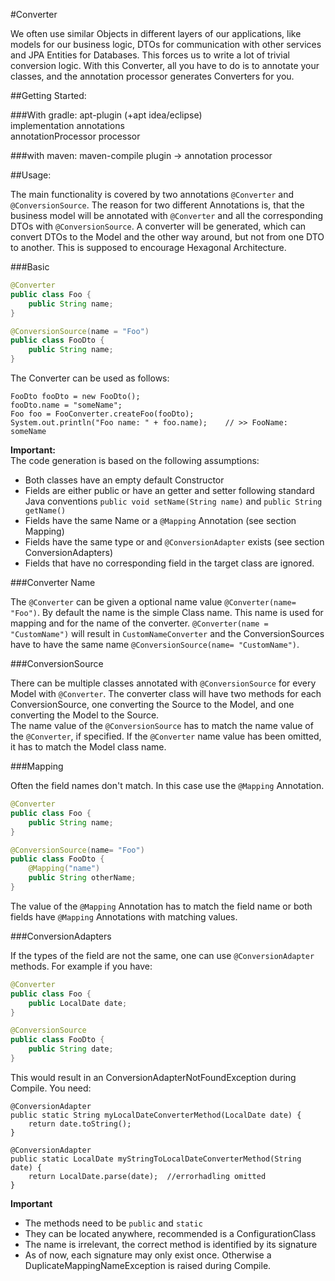#Converter

We often use similar Objects in different layers of our applications, 
like models for our business logic, DTOs for communication with other services and JPA Entities for Databases.
This forces us to write a lot of trivial conversion logic. With this Converter, all you have to do is to annotate your classes, 
and the annotation processor generates Converters for you.    

##Getting Started:

###With gradle:
apt-plugin (+apt idea/eclipse)\
implementation annotations\
annotationProcessor processor

###with maven:
maven-compile plugin -> annotation processor

##Usage:

The main functionality is covered by two annotations `@Converter` and `@ConversionSource`. The reason for two different Annotations is, 
that the business model will be annotated with `@Converter` and all the corresponding DTOs with `@ConversionSource`. 
A converter will be generated, which can convert DTOs to the Model and the other way around, but not from one DTO to another. 
This is supposed to encourage Hexagonal Architecture.   

###Basic
```java
@Converter
public class Foo {
    public String name;
}

@ConversionSource(name = "Foo")
public class FooDto {
    public String name;
}
```

The Converter can be used as follows:
```
FooDto fooDto = new FooDto();
fooDto.name = "someName";
Foo foo = FooConverter.createFoo(fooDto);
System.out.println("Foo name: " + foo.name);    // >> FooName: someName
```

__Important:__ \
The code generation is based on the following assumptions:
- Both classes have an empty default Constructor
- Fields are either public or have an getter and setter following standard Java conventions `public void setName(String name)` and `public String getName()`
- Fields have the same Name or a `@Mapping` Annotation (see section Mapping)
- Fields have the same type or and `@ConversionAdapter` exists (see section ConversionAdapters)
- Fields that have no corresponding field in the target class are ignored.

###Converter Name

The `@Converter` can be given a optional name value `@Converter(name= "Foo")`. By default the name is the simple Class name. 
This name is used for mapping and for the name of the converter. `@Converter(name = "CustomName")` will result in `CustomNameConverter` and 
the ConversionSources have to have the same name `@ConversionSource(name= "CustomName")`.

###ConversionSource

There can be multiple classes annotated with `@ConversionSource` for every Model with `@Converter`. The converter class will have two 
methods for each ConversionSource, one converting the Source to the Model, and one converting the Model to the Source.\
The name value of the `@ConversionSource` has to match the name value of the `@Converter`, if specified. 
If the `@Converter` name value has been omitted, it has to match the Model class name.

###Mapping

Often the field names don't match. In this case use the `@Mapping` Annotation.
```java
@Converter
public class Foo {
    public String name;
}  

@ConversionSource(name= "Foo")
public class FooDto {
    @Mapping("name")
    public String otherName;
}
```

The value of the `@Mapping` Annotation has to match the field name or both fields have `@Mapping` Annotations with matching values.

###ConversionAdapters

If the types of the field are not the same, one can use `@ConversionAdapter` methods. For example if you have:
```java
@Converter
public class Foo {
    public LocalDate date;
} 

@ConversionSource
public class FooDto {
    public String date;
}
```
This would result in an ConversionAdapterNotFoundException during Compile. You need:
```
@ConversionAdapter
public static String myLocalDateConverterMethod(LocalDate date) {
    return date.toString();
}

@ConversionAdapter
public static LocalDate myStringToLocalDateConverterMethod(String date) {
    return LocalDate.parse(date);  //errorhadling omitted
}
```

__Important__
- The methods need to be `public` and `static`
- They can be located anywhere, recommended is a ConfigurationClass
- The name is irrelevant, the correct method is identified by its signature
- As of now, each signature may only exist once. Otherwise a DuplicateMappingNameException is raised during Compile.

